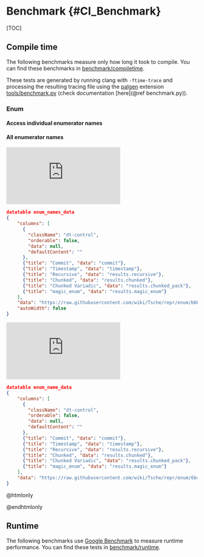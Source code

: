 # Benchmark {#CI_Benchmark}

[TOC]

## Compile time
The following benchmarks measure only how long it took to compile. You can find these benchmarks in [benchmark/compiletime](https://github.com/Tsche/repr/tree/master/benchmark/compiletime).

These tests are generated by running clang with `-ftime-trace` and processing the resulting tracing file using the [palgen](https://github.com/palliate/palgen) extension [tools/benchmark.py](https://github.com/Tsche/repr/tree/master/tools/benchmark.py) (check documentation [here](@ref benchmark.py)). 

### Enum
#### Access individual enumerator names

#### All enumerator names
![frappe-chart enum_names](https://raw.githubusercontent.com/wiki/Tsche/repr/enum/b668e355_chart.json)
```json
datatable enum_names_data
{
    "columns": [
      {
        "className": "dt-control",
        "orderable": false,
        "data": null,
        "defaultContent": ""
      },
      {"title": "Commit", "data": "commit"}, 
      {"title": "Timestamp", "data": "timestamp"}, 
      {"title": "Recursive", "data": "results.recursive"},
      {"title": "Chunked", "data": "results.chunked"},
      {"title": "Chunked Variadic", "data": "results.chunked_pack"},
      {"title": "magic_enum", "data": "results.magic_enum"}
    ],
    "data": "https://raw.githubusercontent.com/wiki/Tsche/repr/enum/b668e355.json",
    "autoWidth": false
}
```

![frappe-chart enum_name](https://raw.githubusercontent.com/wiki/Tsche/repr/enum/6b47c796_chart.json)
```json
datatable enum_name_data
{
    "columns": [
      {
        "className": "dt-control",
        "orderable": false,
        "data": null,
        "defaultContent": ""
      },
      {"title": "Commit", "data": "commit"}, 
      {"title": "Timestamp", "data": "timestamp"}, 
      {"title": "Recursive", "data": "results.recursive"},
      {"title": "Chunked", "data": "results.chunked"},
      {"title": "Chunked Variadic", "data": "results.chunked_pack"},
      {"title": "magic_enum", "data": "results.magic_enum"}
    ],
    "data": "https://raw.githubusercontent.com/wiki/Tsche/repr/enum/6b47c796.json"
}
```

@htmlonly
<script type="text/javascript">
  function commit_details(row, group) {
    console.log(row.results);
    const detail_url = `https://raw.githubusercontent.com/wiki/Tsche/repr/commits/${row.commit}/${group}`;
    let buffer = `
        <dt>Commit:</dt>
        <dd><a href="https://github.com/Tsche/repr/commit/${row.commit}">${row.commit}</a></dd>`;

    for (const result in row.results) {
      const trace_url = `${detail_url}/${result}_trace.json`;
      buffer += `
      <dt>${result}:</dt>
      <dd><a href="${trace_url}" target="_blank" rel="noopener noreferrer">Raw trace</a></dd>
      <dd><a href="${detail_url}/${result}.json" target="_blank" rel="noopener noreferrer">Summary</a></dd>
      <dd>
        <a href="https://www.speedscope.app/#profileURL=${escape(trace_url)}&title=${escape(result)}" target="_blank" rel="noopener noreferrer">
          View in speedscope
        </a>
      </dd>
      `;
    }
    return `<dl>${buffer}</dl>`;
  }
  
  DoxygenAwesomeTables.detailHandler("enum_names_data", (row) => { 
    return commit_details(row, "enum")
  });
  DoxygenAwesomeTables.linkChart("enum_names", "enum_names_data", "commit");

  DoxygenAwesomeTables.detailHandler("enum_name_data", (row) => { 
    return commit_details(row, "enum")
  });
  DoxygenAwesomeTables.linkChart("enum_name", "enum_name_data", "commit");
</script>
@endhtmlonly


## Runtime
The following benchmarks use [Google Benchmark](https://github.com/google/benchmark/) to measure runtime performance. You can find these tests in [benchmark/runtime](https://github.com/Tsche/repr/tree/master/benchmark/runtime).